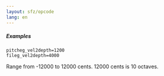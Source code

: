 ```yaml
---
layout: sfz/opcode
lang: en
---
```

##### Examples

```
pitcheg_vel2depth=1200
fileg_vel2depth=4000
```

Range from -12000 to 12000 cents. 12000 cents is 10 octaves.
